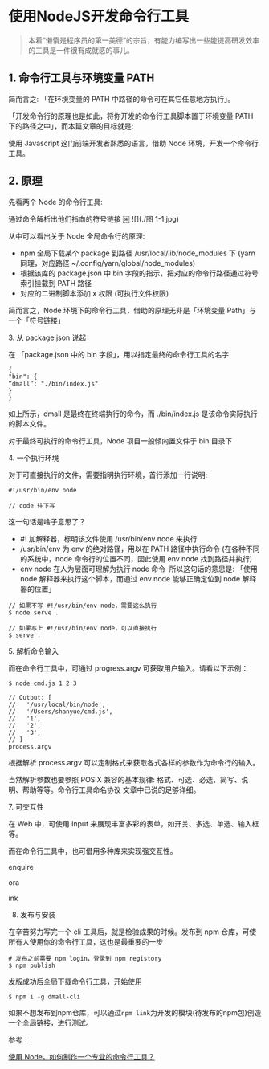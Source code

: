 # 使用NodeJS开发命令行工具

> 本着“懒惰是程序员的第一美德”的宗旨，有能力编写出一些能提高研发效率的工具是一件很有成就感的事儿。

## 1. 命令行工具与环境变量 PATH

简而言之: 「在环境变量的 PATH 中路径的命令可在其它任意地方执行」。

「开发命令行的原理也是如此，将你开发的命令行工具脚本置于环境变量 PATH 下的路径之中」，而本篇文章的目标就是:

使用 Javascript 这门前端开发者熟悉的语言，借助 Node 环境，开发一个命令行工具。

## 2. 原理

先看两个 Node 的命令行工具:

通过命令解析出他们指向的符号链接
￼
![](./图 1-1.jpg)

从中可以看出关于 Node 全局命令行的原理:

* npm 全局下载某个 package 到路径 /usr/local/lib/node_modules 下 (yarn 同理，对应路径 ~/.config/yarn/global/node_modules)
* 根据该库的 package.json 中 bin 字段的指示，把对应的命令行路径通过符号索引挂载到 PATH 路径
* 对应的二进制脚本添加 x 权限 (可执行文件权限)

简而言之，Node 环境下的命令行工具，借助的原理无非是「环境变量 Path」与一个「符号链接」

3. 从 package.json 说起

在 「package.json 中的 bin 字段」，用以指定最终的命令行工具的名字

```
{
"bin": {
“dmall”: "./bin/index.js"
}
}
```

如上所示，dmall 是最终在终端执行的命令，而 ./bin/index.js 是该命令实际执行的脚本文件。

对于最终可执行的命令行工具，Node 项目一般倾向置文件于 bin 目录下

4. 一个执行环境

对于可直接执行的文件，需要指明执行环境，首行添加一行说明:

```
#!/usr/bin/env node

// code 往下写
```

这一句话是啥子意思了？

* #! 加解释器，标明该文件使用 /usr/bin/env node 来执行
* /usr/bin/env 为 env 的绝对路径，用以在 PATH 路径中执行命令 (在各种不同的系统中，node 命令行的位置不同，因此使用 env node 找到路径并执行)
* env node 在人为层面可理解为执行 node 命令 
所以这句话的意思是: 「使用 node 解释器来执行这个脚本，而通过 env node 能够正确定位到 node 解释器的位置」

```
// 如果不写 #!/usr/bin/env node，需要这么执行
$ node serve .

// 如果写上 #!/usr/bin/env node，可以直接执行
$ serve .
```

5. 解析命令输入

而在命令行工具中，可通过 progress.argv 可获取用户输入。请看以下示例：

```
$ node cmd.js 1 2 3
```

```
// Output: [
//   '/usr/local/bin/node',
//   '/Users/shanyue/cmd.js',
//   '1',
//   '2',
//   '3',
// ]
process.argv
```

根据解析 process.argv 可以定制格式来获取各式各样的参数作为命令行的输入。

当然解析参数也要参照 POSIX 兼容的基本规律: 格式、可选、必选、简写、说明、帮助等等。命令行工具命名协议 文章中已说的足够详细。

7. 可交互性

在 Web 中，可使用 Input 来展现丰富多彩的表单，如开关、多选、单选、输入框等。

而在命令行工具中，也可借用多种库来实现强交互性。

enquire

ora

ink

8. 发布与安装

在辛苦努力写完一个 cli 工具后，就是检验成果的时候。发布到 npm 仓库，可使所有人使用你的命令行工具，这也是最重要的一步

```
# 发布之前需要 npm login，登录到 npm registory
$ npm publish
```

发版成功后全局下载命令行工具，开始使用

```
$ npm i -g dmall-cli
```

如果不想发布到npm仓库，可以通过`npm link`为开发的模块(待发布的npm包)创造一个全局链接，进行测试。


参考：

[使用 Node，如何制作一个专业的命令行工具？](
https://mp.weixin.qq.com/s/TAj-dvEU8FeM6ifq34zanA)
